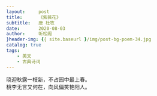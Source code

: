 ```yaml
---
layout:     post
title:      《紫薇花》
subtitle:   唐 杜牧
date:       2020-08-03
author:     听松阁
}header-img: {{ site.baseurl }/img/post-bg-poem-34.jpg
catalog: true
tags:
    - 美文
    - 古典诗词
---
```


晓迎秋露一枝新，不占园中最上春。<br>
桃李无言又何在，向风偏笑艳阳人。<br>
